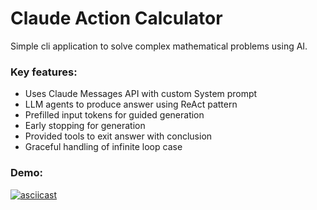 # Claude Action Calculator

Simple cli application to solve complex mathematical problems using AI.

### Key features:
- Uses Claude Messages API with custom System prompt
- LLM agents to produce answer using ReAct pattern
- Prefilled input tokens for guided generation
- Early stopping for generation
- Provided tools to exit answer with conclusion
- Graceful handling of infinite loop case


### Demo:
[![asciicast](assets/demo.gif)](https://asciinema.org/a/EnTQlWJ1U9mkS1I1YbdSH9og1)
